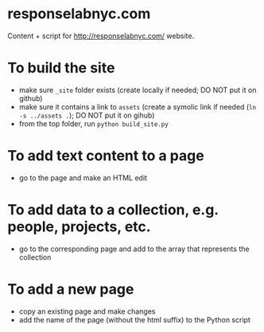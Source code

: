 # responselabnyc.com
Content + script for http://responselabnyc.com/ website.

# To build the site
* make sure `_site` folder exists (create locally if needed; DO NOT put it on github)
* make sure it contains a link to `assets` (create a symolic link if needed (`ln -s ../assets .`); DO NOT put it on gihub)
* from the top folder, run `python build_site.py`

# To add text content to a page
* go to the page and make an HTML edit

# To add data to a collection, e.g. people, projects, etc.
* go to the corresponding page and add to the array that represents the collection

# To add a new page
* copy an existing page and make changes
* add the name of the page (without the html suffix) to the Python script
